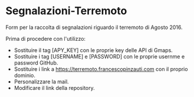 # Segnalazioni-Terremoto
Form per la raccolta di segnalazioni riguardo il terremoto di Agosto 2016.

Prima di procedere con l'utilizzo:
- Sostituire il tag [APY_KEY] con le proprie key delle API di Gmaps.
- Sostituire i tag [USERNAME] e [PASSWORD] con le proprie usernme e password GitHub.
- Sostituire i link a https://terremoto.francescopinzauti.com con il proprio dominio.
- Personalizzare la mail.
- Modificare il link della repository.
